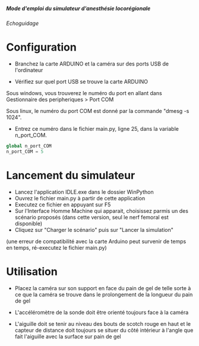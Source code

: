 ##### Mode d'emploi du simulateur d'anesthésie locorégionale 
###### Echoguidage

# Configuration


- Branchez la carte ARDUINO et la caméra sur des ports USB de l'ordinateur

- Vérifiez sur quel port USB se trouve la carte ARDUINO

Sous windows, vous trouverez le numéro du port en allant dans Gestionnaire des peripheriques > Port COM 

Sous linux, le numéro du port COM est donné par la commande "dmesg -s 1024".

- Entrez ce numéro dans le fichier main.py, ligne 25, dans la variable n_port_COM.


```python
global n_port_COM
n_port_COM = 5
```



# Lancement du simulateur


- Lancez l'application IDLE.exe dans le dossier WinPython
- Ouvrez le fichier main.py à partir de cette application
- Executez ce fichier en appuyant sur F5 
- Sur l'Interface Homme Machine qui apparait, choisissez parmis un des scénario proposés (dans cette version, seul le nerf femoral est disponible)
- Cliquez sur "Charger le scénario" puis sur "Lancer la simulation"

(une erreur de compatibilité avec la carte Arduino peut survenir de temps en temps, ré-executez le fichier main.py)




# Utilisation


- Placez la caméra sur son support en face du pain de gel de telle sorte à ce que la caméra se trouve dans le prolongement de la longueur du pain de gel

- L'accéléromètre de la sonde doit être orienté toujours face à la caméra

- L'aiguille doit se tenir au niveau des bouts de scotch rouge en haut et le capteur de distance doit toujours se situer du côté intérieur à l'angle que fait l'aiguille avec la surface sur pain de gel


